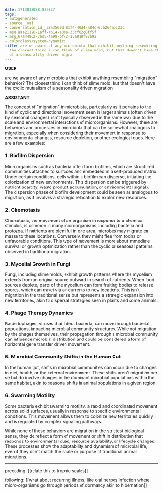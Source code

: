 ```yaml
---
date: 1713838088.825837
tags:
- autogenerated
- source__oai
- conversation_id__28a3569d-81f4-40d4-a84d-6cb264abc23c
- msg_aaa21126-1aff-4b14-a39e-33cf02c0ff5f
- msg_67a44962-7bd5-4a99-bfc2-15a918f92b92
- colorclass/system-dynamics
title: are we aware of any microbiota that exhibit anything resembling migration behavior
  the closest thing i can think of slime mold, but that doesn't have the cyclic mutualism
  of a seasonality driven migra
---
```


**USER**

are we aware of any microbiota that exhibit anything resembling "migration" behavior? The closest thing I can think of slime mold, but that doesn't have the cyclic mutualism of a seasonality driven migration


**ASSISTANT**

The concept of "migration" in microbiota, particularly as it pertains to the kind of cyclic and directional movement seen in larger animals (often driven by seasonal changes), isn't typically observed in the same way due to the scale and environmental interactions of microorganisms. However, there are behaviors and processes in microbiota that can be somewhat analogous to migration, especially when considering their movement in response to environmental changes, resource depletion, or other ecological cues. Here are a few examples:

### 1. **Biofilm Dispersion**
Microorganisms such as bacteria often form biofilms, which are structured communities attached to surfaces and embedded in a self-produced matrix. Under certain conditions, cells within a biofilm can disperse, initiating the colonization of new environments. This dispersion can be triggered by nutrient scarcity, waste product accumulation, or environmental signals. The dispersion phase of biofilm development could be seen as analogous to migration, as it involves a strategic relocation to exploit new resources.

### 2. **Chemotaxis**
Chemotaxis, the movement of an organism in response to a chemical stimulus, is common in many microorganisms, including bacteria and protozoa. If nutrients are plentiful in one area, microbes may migrate en masse to these locations. Conversely, they might flee from toxins or unfavorable conditions. This type of movement is more about immediate survival or growth optimization rather than the cyclic or seasonal patterns observed in traditional migration.

### 3. **Mycelial Growth in Fungi**
Fungi, including slime molds, exhibit growth patterns where the mycelium extends from an original source outward in search of nutrients. When food sources deplete, parts of the mycelium can form fruiting bodies to release spores, which can travel via air currents to new locations. This isn't migration in the traditional sense but represents a strategic expansion into new territories, akin to dispersal strategies seen in plants and some animals.

### 4. **Phage Therapy Dynamics**
Bacteriophages, viruses that infect bacteria, can move through bacterial populations, impacting microbial community structures. While not migration by the phages themselves, their propagation through a microbial community can influence microbial distribution and could be considered a form of horizontal gene transfer driven movement.

### 5. **Microbial Community Shifts in the Human Gut**
In the human gut, shifts in microbial communities can occur due to changes in diet, health, or the external environment. These shifts aren't migration per se but do involve changes in the dominant microbial populations within the same habitat, akin to seasonal shifts in animal populations in a given region.

### 6. **Swarming Motility**
Some bacteria exhibit swarming motility, a rapid and coordinated movement across solid surfaces, usually in response to specific environmental conditions. This movement allows them to colonize new territories quickly and is regulated by complex signaling pathways.

While none of these behaviors are migration in the strictest biological sense, they do reflect a form of movement or shift in distribution that responds to environmental cues, resource availability, or lifecycle changes. These processes show the adaptability and dynamism of microbial life, even if they don't match the scale or purpose of traditional animal migrations.


---

preceding: [[relate this to trophic scales]]  


following: [[what about recurring illness, like oral herpes infection where micro-organisms go through periods of dormancy akin to hibernation]]